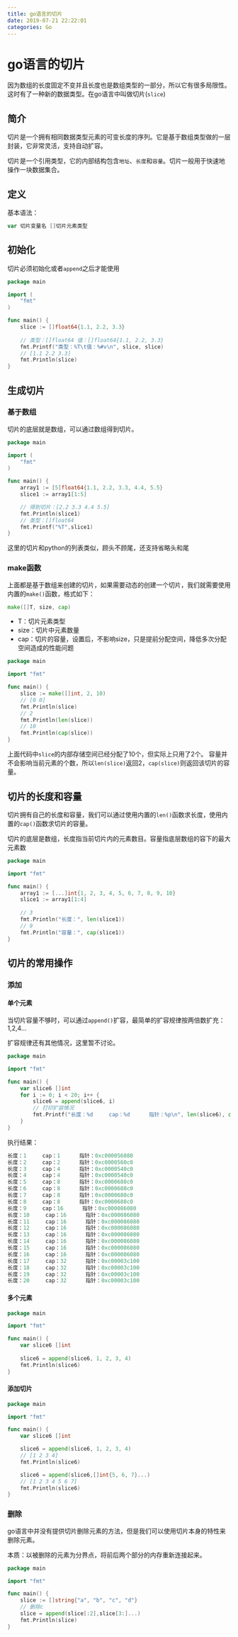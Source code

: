 ```yaml
---
title: go语言的切片
date: 2019-07-21 22:22:01
categories: Go
---
```


# go语言的切片

因为数组的长度固定不变并且长度也是数组类型的一部分，所以它有很多局限性。这时有了一种新的数据类型。在go语言中叫做切片(`slice`)

## 简介

切片是一个拥有相同数据类型元素的可变长度的序列。它是基于数组类型做的一层封装，它非常灵活，支持自动扩容。

切片是一个引用类型，它的内部结构包含`地址`、`长度`和`容量`。切片一般用于快速地操作一块数据集合。

## 定义

基本语法：

```go
var 切片变量名 []切片元素类型
```

## 初始化

切片必须初始化或者`append`之后才能使用

```go
package main

import (
	"fmt"
)

func main() {
	slice := []float64{1.1, 2.2, 3.3}
	
	// 类型：[]float64	值：[]float64{1.1, 2.2, 3.3}
	fmt.Printf("类型：%T\t值：%#v\n", slice, slice)
	// [1.1 2.2 3.3]
	fmt.Println(slice)
}

```

## 生成切片

### 基于数组

切片的底层就是数组，可以通过数组得到切片。

```go
package main

import (
	"fmt"
)

func main() {
	array1 := [5]float64{1.1, 2.2, 3.3, 4.4, 5.5}
	slice1 := array1[1:5]

	// 得到切片：[2.2 3.3 4.4 5.5]
	fmt.Println(slice1)
	// 类型：[]float64
	fmt.Printf("%T",slice1)
}

```

这里的切片和python的列表类似，顾头不顾尾，还支持省略头和尾

### make函数

上面都是基于数组来创建的切片，如果需要动态的创建一个切片，我们就需要使用内置的`make()`函数，格式如下：

```go
make([]T, size, cap)
```

- T：切片元素类型
- size：切片中元素数量
- cap：切片的容量，设置后，不影响size，只是提前分配空间，降低多次分配空间造成的性能问题

```go
package main

import "fmt"

func main() {
	slice := make([]int, 2, 10)
	// [0 0]
	fmt.Println(slice)
	// 2
	fmt.Println(len(slice))
	// 10
	fmt.Println(cap(slice))
}

```

上面代码中`slice`的内部存储空间已经分配了10个，但实际上只用了2个。 容量并不会影响当前元素的个数，所以`len(slice)`返回2，`cap(slice)`则返回该切片的容量。

## 切片的长度和容量

切片拥有自己的长度和容量，我们可以通过使用内置的`len()`函数求长度，使用内置的`cap()`函数求切片的容量。

切片的底层是数组，长度指当前切片内的元素数目。容量指底层数组的容下的最大元素数

```go
package main

import "fmt"

func main() {
	array1 := [...]int{1, 2, 3, 4, 5, 6, 7, 8, 9, 10}
	slice1 := array1[1:4]
	
	// 3
	fmt.Println("长度：", len(slice1))
	// 9
	fmt.Println("容量：", cap(slice1))
}

```

## 切片的常用操作

### 添加

#### 单个元素

当切片容量不够时，可以通过`append()`扩容，最简单的扩容规律按两倍数扩充：1,2,4...

扩容规律还有其他情况，这里暂不讨论。

```go
package main

import "fmt"

func main() {
	var slice6 []int
	for i := 0; i < 20; i++ {
		slice6 = append(slice6, i)
		// 打印扩容情况
		fmt.Printf("长度：%d     cap：%d      指针：%p\n", len(slice6), cap(slice6), slice6)
	}
}

```

执行结果：

```go
长度：1     cap：1      指针：0xc000056080
长度：2     cap：2      指针：0xc0000560c0
长度：3     cap：4      指针：0xc0000540c0
长度：4     cap：4      指针：0xc0000540c0
长度：5     cap：8      指针：0xc0000680c0
长度：6     cap：8      指针：0xc0000680c0
长度：7     cap：8      指针：0xc0000680c0
长度：8     cap：8      指针：0xc0000680c0
长度：9     cap：16      指针：0xc000086080
长度：10     cap：16      指针：0xc000086080
长度：11     cap：16      指针：0xc000086080
长度：12     cap：16      指针：0xc000086080
长度：13     cap：16      指针：0xc000086080
长度：14     cap：16      指针：0xc000086080
长度：15     cap：16      指针：0xc000086080
长度：16     cap：16      指针：0xc000086080
长度：17     cap：32      指针：0xc00003c100
长度：18     cap：32      指针：0xc00003c100
长度：19     cap：32      指针：0xc00003c100
长度：20     cap：32      指针：0xc00003c100
```

#### 多个元素

```go
package main

import "fmt"

func main() {
	var slice6 []int
	
	slice6 = append(slice6, 1, 2, 3, 4)
	fmt.Println(slice6)
}

```

#### 添加切片

```go
package main

import "fmt"

func main() {
	var slice6 []int

	slice6 = append(slice6, 1, 2, 3, 4)
	// [1 2 3 4]
	fmt.Println(slice6)

	slice6 = append(slice6,[]int{5, 6, 7}...)
	// [1 2 3 4 5 6 7]
	fmt.Println(slice6)
}

```

### 删除

go语言中并没有提供切片删除元素的方法，但是我们可以使用切片本身的特性来删除元素。

本质：以被删除的元素为分界点，将前后两个部分的内存重新连接起来。

```go
package main

import "fmt"

func main() {
	slice := []string{"a", "b", "c", "d"}
	// 删除c
	slice = append(slice[:2],slice[3:]...)
	fmt.Println(slice)
}

```